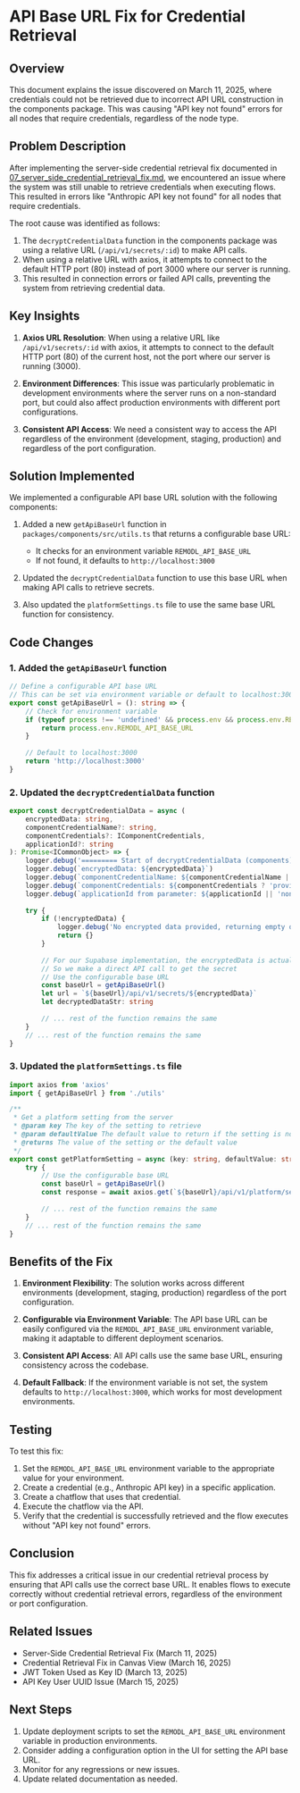 # API Base URL Fix for Credential Retrieval

## Overview

This document explains the issue discovered on March 11, 2025, where credentials could not be retrieved due to incorrect API URL construction in the components package. This was causing "API key not found" errors for all nodes that require credentials, regardless of the node type.

## Problem Description

After implementing the server-side credential retrieval fix documented in [07_server_side_credential_retrieval_fix.md](./07_server_side_credential_retrieval_fix.md), we encountered an issue where the system was still unable to retrieve credentials when executing flows. This resulted in errors like "Anthropic API key not found" for all nodes that require credentials.

The root cause was identified as follows:

1. The `decryptCredentialData` function in the components package was using a relative URL (`/api/v1/secrets/:id`) to make API calls.
2. When using a relative URL with axios, it attempts to connect to the default HTTP port (80) instead of port 3000 where our server is running.
3. This resulted in connection errors or failed API calls, preventing the system from retrieving credential data.

## Key Insights

1. **Axios URL Resolution**: When using a relative URL like `/api/v1/secrets/:id` with axios, it attempts to connect to the default HTTP port (80) of the current host, not the port where our server is running (3000).

2. **Environment Differences**: This issue was particularly problematic in development environments where the server runs on a non-standard port, but could also affect production environments with different port configurations.

3. **Consistent API Access**: We need a consistent way to access the API regardless of the environment (development, staging, production) and regardless of the port configuration.

## Solution Implemented

We implemented a configurable API base URL solution with the following components:

1. Added a new `getApiBaseUrl` function in `packages/components/src/utils.ts` that returns a configurable base URL:
   - It checks for an environment variable `REMODL_API_BASE_URL`
   - If not found, it defaults to `http://localhost:3000`

2. Updated the `decryptCredentialData` function to use this base URL when making API calls to retrieve secrets.

3. Also updated the `platformSettings.ts` file to use the same base URL function for consistency.

## Code Changes

### 1. Added the `getApiBaseUrl` function

```typescript
// Define a configurable API base URL
// This can be set via environment variable or default to localhost:3000
export const getApiBaseUrl = (): string => {
    // Check for environment variable
    if (typeof process !== 'undefined' && process.env && process.env.REMODL_API_BASE_URL) {
        return process.env.REMODL_API_BASE_URL
    }
    
    // Default to localhost:3000
    return 'http://localhost:3000'
}
```

### 2. Updated the `decryptCredentialData` function

```typescript
export const decryptCredentialData = async (
    encryptedData: string,
    componentCredentialName?: string,
    componentCredentials?: IComponentCredentials,
    applicationId?: string
): Promise<ICommonObject> => {
    logger.debug('========= Start of decryptCredentialData (components) =========')
    logger.debug(`encryptedData: ${encryptedData}`)
    logger.debug(`componentCredentialName: ${componentCredentialName || 'none'}`)
    logger.debug(`componentCredentials: ${componentCredentials ? 'provided' : 'none'}`)
    logger.debug(`applicationId from parameter: ${applicationId || 'none'}`)
    
    try {
        if (!encryptedData) {
            logger.debug('No encrypted data provided, returning empty object')
            return {}
        }
        
        // For our Supabase implementation, the encryptedData is actually the secret ID
        // So we make a direct API call to get the secret
        // Use the configurable base URL
        const baseUrl = getApiBaseUrl()
        let url = `${baseUrl}/api/v1/secrets/${encryptedData}`
        let decryptedDataStr: string
        
        // ... rest of the function remains the same
    }
    // ... rest of the function remains the same
}
```

### 3. Updated the `platformSettings.ts` file

```typescript
import axios from 'axios'
import { getApiBaseUrl } from './utils'

/**
 * Get a platform setting from the server
 * @param key The key of the setting to retrieve
 * @param defaultValue The default value to return if the setting is not found
 * @returns The value of the setting or the default value
 */
export const getPlatformSetting = async (key: string, defaultValue: string = ''): Promise<string> => {
    try {
        // Use the configurable base URL
        const baseUrl = getApiBaseUrl()
        const response = await axios.get(`${baseUrl}/api/v1/platform/settings/${key}`)
        
        // ... rest of the function remains the same
    }
    // ... rest of the function remains the same
}
```

## Benefits of the Fix

1. **Environment Flexibility**: The solution works across different environments (development, staging, production) regardless of the port configuration.

2. **Configurable via Environment Variable**: The API base URL can be easily configured via the `REMODL_API_BASE_URL` environment variable, making it adaptable to different deployment scenarios.

3. **Consistent API Access**: All API calls use the same base URL, ensuring consistency across the codebase.

4. **Default Fallback**: If the environment variable is not set, the system defaults to `http://localhost:3000`, which works for most development environments.

## Testing

To test this fix:

1. Set the `REMODL_API_BASE_URL` environment variable to the appropriate value for your environment.
2. Create a credential (e.g., Anthropic API key) in a specific application.
3. Create a chatflow that uses that credential.
4. Execute the chatflow via the API.
5. Verify that the credential is successfully retrieved and the flow executes without "API key not found" errors.

## Conclusion

This fix addresses a critical issue in our credential retrieval process by ensuring that API calls use the correct base URL. It enables flows to execute correctly without credential retrieval errors, regardless of the environment or port configuration.

## Related Issues

- Server-Side Credential Retrieval Fix (March 11, 2025)
- Credential Retrieval Fix in Canvas View (March 16, 2025)
- JWT Token Used as Key ID (March 13, 2025)
- API Key User UUID Issue (March 15, 2025)

## Next Steps

1. Update deployment scripts to set the `REMODL_API_BASE_URL` environment variable in production environments.
2. Consider adding a configuration option in the UI for setting the API base URL.
3. Monitor for any regressions or new issues.
4. Update related documentation as needed. 